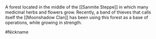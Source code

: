A forest located in the middle of the <span class="political-bodies-places">[[Sanmite Steppe]]</span> in which many medicinal herbs and flowers grow.
Recently, a band of thieves that calls itself the <span class="miscellaneous">[[Moonshadow Clan]]</span> has been using this forest as a base of operations, while growing in strength.

#Nickname
